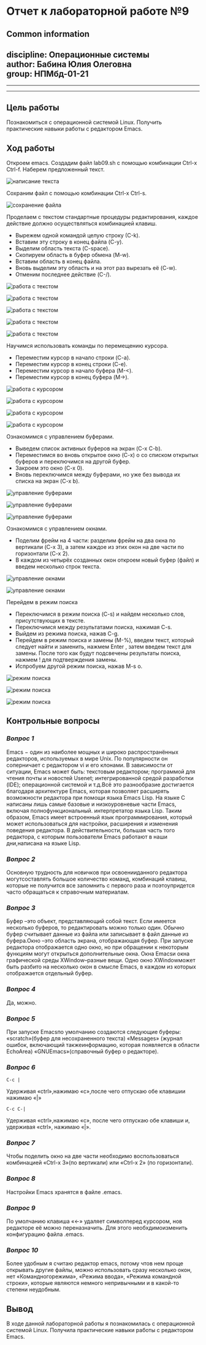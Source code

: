 
# **Отчет к лабораторной работе №9**
## **Common information**
discipline: Операционные системы  
author: Бабина Юлия Олеговна  
group: НПМбд-01-21
---
---
---
## **Цель работы**

Познакомиться с операционной системой Linux. Получить практические навыки работы с редактором Emacs.

## **Ход работы**  

Откроем emacs. Создадим  файл lab09.sh с помощью комбинации Ctrl-x Ctrl-f. Наберем предложенный текст.

![написание текста](p2-3.png)

Сохраним файл с помощью комбинации Ctrl-x Ctrl-s.

![сохранение файла](p4.png)

Проделаем с текстом стандартные процедуры редактирования, каждое действие должно осуществляться комбинацией клавиш.
- Вырежем одной командой целую строку (С-k).
- Вставим эту строку в конец файла (C-y).
- Выделим область текста (C-space).
- Скопируем область в буфер обмена (M-w).
- Вставим область в конец файла.
- Вновь выделим эту область и на этот раз вырезать её (C-w).
- Отменим последнее действие (C-/).

![работа с текстом](p5.1.png)

![работа с текстом](p5.2.png)

![работа с текстом](p5.3.png)

![работа с текстом](p5.4-5.5.png)

![работа с текстом](p5.6.png)

Научимся использовать команды по перемещению курсора.
- Переместим курсор в начало строки (C-a).
- Переместим курсор в конец строки (C-e).
- Переместим курсор в начало буфера (M-<).
- Переместим курсор в конец буфера (M->).

![работа с курсором](p6.1.png)

![работа с курсором](p6.2.png)

![работа с курсором](p6.3.png)

![работа с курсором](p6.4.png)

Ознакомимся с управлением буферами.
- Выведем список активных буферов на экран (C-x C-b).
- Переместимся во вновь открытое окно (C-x) o со списком открытых буферов и переключимся на другой буфер.
- Закроем это окно (C-x 0).
- Вновь переключимся между буферами, но уже без вывода их списка на экран (C-x b).
  
![управление буферами](p7.1.png)

![управление буферами](p7.2.png)

![управление буферами](p7.4.png)

Ознакомимся с управлением окнами.
- Поделим фрейм на 4 части: разделим фрейм на два окна по вертикали (C-x 3), а затем каждое из этих окон на две части по горизонтали (C-x 2).
- В каждом из четырёх созданных окон откроем новый буфер (файл) и введем несколько строк текста.

![управление окнами](p8.1.png)

![управление окнами](p8.2.png)

Перейдем в режим поиска
- Переключимся в режим поиска (C-s) и найдем несколько слов, присутствующих в тексте.
- Переключимся между результатами поиска, нажимая C-s.
- Выйдем из режима поиска, нажав C-g.
- Перейдем в режим поиска и замены (M-%), введем текст, который следует найти
и заменить, нажмем Enter , затем введем текст для замены. После того как будут
подсвечены результаты поиска, нажмем ! для подтверждения замены.
- Испробуем другой режим поиска, нажав M-s o.

![режим поиска](p9.1.png)

![режим поиска](p9.4.png)

![режим поиска](p9.5.png)

## **Контрольные вопросы**
### *Вопрос 1*

Emacs − один из наиболее мощных и широко распространённых редакторов, используемых в мире Unix. По популярности он соперничает с редактором vi и его клонами. В зависимости от ситуации, Emacs может быть: текстовым редактором; программой для чтения почты и новостей Usenet; интегрированной средой разработки (IDE); операционной системой и т.д.Всё это разнообразие достигается благодаря архитектуре Emacs, которая позволяет расширять возможности редактора при помощи языка Emacs Lisp. На языке C написаны лишь самые базовые и низкоуровневые части Emacs, включая полнофункциональный. интерпретатор языка Lisp. Таким образом, Emacs имеет встроенный язык программирования, который может использоваться для настройки, расширения и изменения поведения редактора. В действительности, большая часть того редактора, с которым пользователи Emacs работают в наши дни,написана на языке Lisp.

### *Вопрос 2*

Основную трудность для новичков при освоенииданного редактора могутсоставлять большое количество команд, комбинаций клавиш, которые не получится все запомнить с первого раза и поэтоупридется часто обращаться к справочным материалам.

### *Вопрос 3*

 Буфер –это объект, представляющий собой текст. Если имеется несколько буферов, то редактировать можно только один. Обычно буфер считывает данные из файла или записывает в файл данные из буфера.Окно –это область экрана, отображающая буфер. При запуске редактора отображается одно окно, но при обращении к некоторым функциям могут открыться дополнительные окна. Окна Emacsи окна графической среды XWindow–разные вещи. Одно окно XWindowможет быть разбито на несколько окон в смысле Emacs, в каждом из которых отображается отдельный буфер.

### *Вопрос 4*

Да, можно.

### *Вопрос 5*

При запуске Emacsпо умолчанию создаются следующие буферы: «scratch»(буфер для несохраненного текста) «Messages» (журнал ошибок, включающий такжеинформацию, которая появляется в области EchoArea) «GNUEmacs»(справочный буфер о редакторе).

### *Вопрос 6*
```C-c |```

Удерживая «ctrl»,нажимаю «c»,после чего отпускаю обе клавишии нажимаю «|»

```C-c C-|``` 

Удерживая «ctrl»,нажимаю «с», после чего отпускаю обе клавиши и, удерживая «ctrl», нажимаю «|».

### *Вопрос 7*
Чтобы поделить окно на две части необходимо воспользоваться комбинацией «Ctrl-x 3»(по вертикали) или «Ctrl-x 2» (по горизонтали).

### *Вопрос 8*

 Настройки Emacs хранятся в файле .emacs.

### *Вопрос 9*

По умолчанию клавиша «←» удаляет символперед курсором, нов редакторе её можно переназначить. Для этого необхдимоизменить конфигурацию файла .emacs.

### *Вопрос 10*

Более удобным я считаю редактор emacs, потому чтов нем проще открывать другие файлы, можно использовать сразу несколько окон, нет «Командногорежима», «Режима ввода», «Режима командной строки», которые являются немного непривычными и в какой-то степени неудобным.


## **Вывод**
В ходе данной лабораторной работы я познакомилась с операционной системой Linux. Получила практические навыки работы с редактором Emacs.

